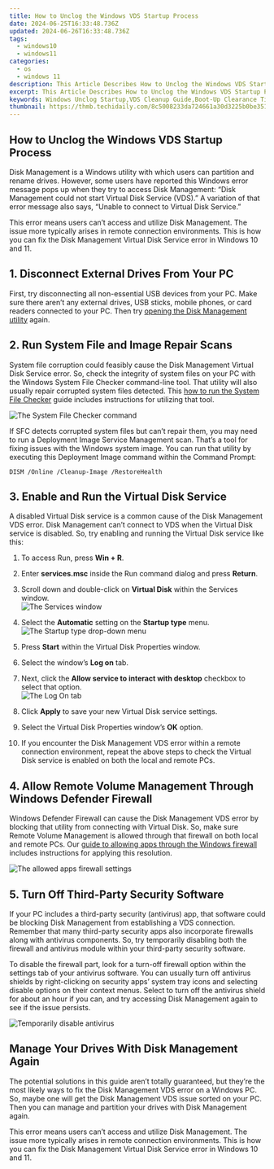```yaml
---
title: How to Unclog the Windows VDS Startup Process
date: 2024-06-25T16:33:48.736Z
updated: 2024-06-26T16:33:48.736Z
tags:
  - windows10
  - windows11
categories:
  - os
  - windows 11
description: This Article Describes How to Unclog the Windows VDS Startup Process
excerpt: This Article Describes How to Unclog the Windows VDS Startup Process
keywords: Windows Unclog Startup,VDS Cleanup Guide,Boot-Up Clearance Tips,System Booting Issue Fix,Halt Windows Start Lags,Resolve VDS Delay,Optimize Win OS Launch
thumbnail: https://thmb.techidaily.com/8c5008233da724661a30d3225b0be351e1d277e0e18468f4536db088e3157824.jpg
---
```


## How to Unclog the Windows VDS Startup Process

 Disk Management is a Windows utility with which users can partition and rename drives. However, some users have reported this Windows error message pops up when they try to access Disk Management: “Disk Management could not start Virtual Disk Service (VDS).” A variation of that error message also says, “Unable to connect to Virtual Disk Service.”

 This error means users can’t access and utilize Disk Management. The issue more typically arises in remote connection environments. This is how you can fix the Disk Management Virtual Disk Service error in Windows 10 and 11\.

## 1\. Disconnect External Drives From Your PC

 First, try disconnecting all non-essential USB devices from your PC. Make sure there aren’t any external drives, USB sticks, mobile phones, or card readers connected to your PC. Then try [opening the Disk Management utility](https://www.makeuseof.com/ways-open-disk-management-windows-10/) again.

## 2\. Run System File and Image Repair Scans

 System file corruption could feasibly cause the Disk Management Virtual Disk Service error. So, check the integrity of system files on your PC with the Windows System File Checker command-line tool. That utility will also usually repair corrupted system files detected. This [how to run the System File Checker](https://www.makeuseof.com/system-file-checker-sfc-windows/) guide includes instructions for utilizing that tool.

![The System File Checker command](https://static1.makeuseofimages.com/wordpress/wp-content/uploads/2023/07/sfc-scannow-command.jpg)

 If SFC detects corrupted system files but can’t repair them, you may need to run a Deployment Image Service Management scan. That’s a tool for fixing issues with the Windows system image. You can run that utility by executing this Deployment Image command within the Command Prompt:

`DISM /Online /Cleanup-Image /RestoreHealth`

## 3\. Enable and Run the Virtual Disk Service

 A disabled Virtual Disk service is a common cause of the Disk Management VDS error. Disk Management can’t connect to VDS when the Virtual Disk service is disabled. So, try enabling and running the Virtual Disk service like this:

1. To access Run, press **Win + R**.
2. Enter **services.msc** inside the Run command dialog and press **Return**.
3. Scroll down and double-click on **Virtual Disk** within the Services window.  
![The Services window](https://static1.makeuseofimages.com/wordpress/wp-content/uploads/2023/07/services-window.jpg)
4. Select the **Automatic** setting on the **Startup type** menu.  
![The Startup type drop-down menu](https://static1.makeuseofimages.com/wordpress/wp-content/uploads/2023/07/startup-type-drop-down-menu.jpg)
5. Press **Start** within the Virtual Disk Properties window.

1. Select the window’s **Log on** tab.
2. Next, click the **Allow service to interact with desktop** checkbox to select that option.  
![The Log On tab](https://static1.makeuseofimages.com/wordpress/wp-content/uploads/2023/07/log-on-tab.jpg)
3. Click **Apply** to save your new Virtual Disk service settings.
4. Select the Virtual Disk Properties window’s **OK** option.
5. If you encounter the Disk Management VDS error within a remote connection environment, repeat the above steps to check the Virtual Disk service is enabled on both the local and remote PCs.

## 4\. Allow Remote Volume Management Through Windows Defender Firewall

 Windows Defender Firewall can cause the Disk Management VDS error by blocking that utility from connecting with Virtual Disk. So, make sure Remote Volume Management is allowed through that firewall on both local and remote PCs. Our [guide to allowing apps through the Windows firewall](https://www.makeuseof.com/how-to-allow-apps-windows-firewall/) includes instructions for applying this resolution.

![The allowed apps firewall settings](https://static1.makeuseofimages.com/wordpress/wp-content/uploads/2023/07/firewall-options.jpg)

## 5\. Turn Off Third-Party Security Software

 If your PC includes a third-party security (antivirus) app, that software could be blocking Disk Management from establishing a VDS connection. Remember that many third-party security apps also incorporate firewalls along with antivirus components. So, try temporarily disabling both the firewall and antivirus module within your third-party security software.

 To disable the firewall part, look for a turn-off firewall option within the settings tab of your antivirus software. You can usually turn off antivirus shields by right-clicking on security apps’ system tray icons and selecting disable options on their context menus. Select to turn off the antivirus shield for about an hour if you can, and try accessing Disk Management again to see if the issue persists.

![Temporarily disable antivirus](https://static1.makeuseofimages.com/wordpress/wp-content/uploads/2022/06/disable-antivirus.jpg)

## Manage Your Drives With Disk Management Again

 The potential solutions in this guide aren’t totally guaranteed, but they’re the most likely ways to fix the Disk Management VDS error on a Windows PC. So, maybe one will get the Disk Management VDS issue sorted on your PC. Then you can manage and partition your drives with Disk Management again.

 This error means users can’t access and utilize Disk Management. The issue more typically arises in remote connection environments. This is how you can fix the Disk Management Virtual Disk Service error in Windows 10 and 11\.



<ins class="adsbygoogle"
      style="display:block"
      data-ad-client="ca-pub-7571918770474297"
      data-ad-slot="8358498916"
      data-ad-format="auto"
      data-full-width-responsive="true"></ins>